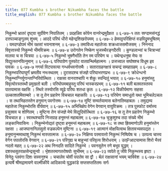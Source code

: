 ```yaml
---
title: 077 Kumbha s brother Nikumbha faces the battle
title_english: 077 Kumbha s brother Nikumbha faces the battle

---
```

<div class="audioEmbed"  caption="श्रीराम-हरिसीताराममूर्ति-घनपाठिभ्यां वचनम्" src="https://archive.org/download/Ramayana-recitation-Sriram-harisItArAmamUrti-Ghanapaati-v2/Kanda_6/Kanda_6_YK-077-Kumbha_s_brother,_Nikumbha_faces_the_battle_0.mp3"></div>
निकुम्भो भ्रातरं दृष्ट्वा सुग्रीवेण निपातितम् ।  
प्रदहन्निव कोपेन वानरेन्द्रमुदैक्षत ॥ ६-७७-१  
ततः स्रग्दामसंनद्धं दत्तपञ्चाङ्गुलम् शुभम् ।  
आददे परिघं धीरो महेन्द्रशिखरोपमम् ॥ ६-७७-२  
हेमपट्टपरिक्षिप्तं वज्रविद्रुमभूषितम् ।  
यमदण्डोपमं भीमं रक्षसां भयनाशनम् ॥ ६-७७-३  
तमाविध्य महातेजाः शक्रध्वजसमौजसम् ।  
निननाद विवृत्तास्यो निकुम्भो भीमविक्रमः ॥ ६-७७-४  
उरोगतेन निष्केण भुजस्थैरङ्गदैरपि ।  
कुण्डलाभ्यां च चित्राभ्यां मालया च स चित्रया ॥ ६-७७-५  
निकुम्भो भूषणैर्भाति तेन स्म परिघेण च ।  
यथेन्द्रधनुषा मेघः स विद्युत्स्तनयित्नुमान् ॥ ६-७७-६  
परिघाग्रेण पुस्फोट वातग्रन्थिर्महात्मनः ।  
प्रजज्वाल सघोषश्च विधूम इव पावकः ॥ ६-७७-७  
नगर्या विटपावत्या गन्धर्वभवनोत्तमैः ।  
सताराग्रहनक्षत्रं सचन्द्रं समहाग्रहम् ॥ ६-७७-८  
निकुम्भपरिघाघूर्णं भ्रमतीव नभःस्थलम् ।  
दुरासदश्च संजज्ञे परिघाभरणप्रभः ॥ ६-७७-९  
क्रोधेन्धनो निकुम्भाग्निर्युगान्ताग्निरिवोत्थितः ।  
राक्षसा वानराश्चापि न शेकुः स्पन्दितुं भयात् ॥ ६-७७-१०  
हनुमांस्तु विवृत्योरस्तस्थौ प्रमुखतो बली ।  
परिघोपमबाहुस्तु परिघं भास्करप्रभम् ॥ ६-७७-११  
बली बलवतस्तस्य पातयामास वक्षसि ।  
स्थिरे तस्योरसि व्यूढे परिघः शतधा कृतः ॥ ६-७७-१२  
विकीर्यमाणः सहसा उल्काशतमिवाम्बरे ।  
स तु तेन प्रहारेण विचचाल महाकपिः ॥ ६-७७-१३  
परिघेण समाधूतो यथा भूमिचलेऽचलः ।  
स तथाभिहतस्तेन हनुमान् पवगोत्तमः ॥ ६-७७-१४  
मुष्टिं सम्वर्तयामास बलेनातिमहाबलः ।  
तमुद्यम्य महातेजा निकुम्भोरसि वीर्यवान् ॥ ६-७७-१५  
अभिचिक्षेप वेगेन वेगवान् वायुविक्रमः ।  
तत्र पुस्फोट वर्मास्य प्रसुस्राव च शोणितम् ।  
मुष्टिना तेन संजज्ञे मेघे विद्युदिवोत्थिता ॥ ६-७७-१६  
स तु तेन प्रहारेण निकुम्भो विचचाल ह ।  
स्वस्थश्चापि निजग्राह हनूमन्तं महाबलम् ॥ ६-७७-१७  
चुक्रुशुश्च तदा संख्ये भीमं लङ्कानिवासिनः ।  
निकुम्भेनोद्यतं दृष्ट्वा हनूमन्तं महाबलम् ॥ ६-७७-१८  
स तथा ह्रियमाणोऽपि हनुमांस्तेन रक्षसा ।  
आजघानानिलसुतो वज्रकल्पेन मुष्टिना ॥ ६-७७-१९  
आत्मानं मोक्षयित्वाथ क्षितावभ्यवपद्यत ।  
हनूमानुन्ममाथाशु निकुम्भं मारुतात्मजः ॥ ६-७७-२०  
निक्षिप्य परमायत्तो निकुम्भं निष्पिपेष च ।  
उत्पत्य चास्य वेगेन पपातोरसि वेगवान् ॥ ६-७७-२१  
परिगृह्य च बाहुभ्यां परिवृत्य शिरोधराम् ।  
उत्Pआटयामास शिरो भैरवं नदतो महत् ॥ ६-७७-२२  
अथ निनदति सादिते निकुम्भे ।  
पवनसुतेन रणे बभूव युद्धम् ।  
दशरथसुतराक्षसेन्द्रसून्वो ।  
र्भृशतरमागतरोषयोः सुभीमम् ॥ ६-७७-२३  
व्यपेते तु जीवे निकुम्भस्य हृष्टा ।  
विनेदुः प्लवंगा दिशः सस्वनुश्च ।  
चचालेव चोर्वी पपातेव सा द्वौ ।  
र्बलं राक्षसानां भयम् चाविवेश ॥ ६-७७-२४  
इत्यार्षे श्रीमद्रामायणे वाल्मीकीये आदिकाव्ये युद्धकांडे सप्तसप्ततितमः सर्गः